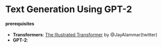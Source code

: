 # Text Generation Using GPT-2
#### prerequisites
- **Transformers**: [The Illustrated Transformer](http://jalammar.github.io/illustrated-transformer/) by @JayAlammar(twitter)
- **GPT-2**:
